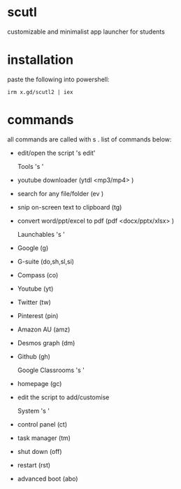 # scutl
customizable and minimalist app launcher for students

# installation

paste the following into powershell:

`irm x.gd/scutl2 | iex` 

# commands

all commands are called with s <command>. list of commands below:

- edit/open the script 's edit'

    Tools  's <arg1> <arg2> <arg3>'

- youtube downloader  (ytdl <mp3/mp4> <output name> <url>)
- search for any file/folder  (ev <query>)
- snip on-screen text to clipboard  (tg)
- convert word/ppt/excel to pdf  (pdf <docx/pptx/xlsx> <filepath>)

    Launchables  's <name> <query>'

- Google  (g)
- G-suite  (do,sh,sl,si)
- Compass  (co)
- Youtube  (yt)
- Twitter  (tw)
- Pinterest  (pin)
- Amazon AU  (amz)
- Desmos graph  (dm)
- Github  (gh)

    Google Classrooms 's <name>'

- homepage (gc)
- edit the script to add/customise

    System 's <command>'

- control panel  (ct)
- task manager  (tm)
- shut down  (off)
- restart  (rst)
- advanced boot  (abo)
